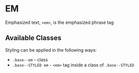 # EM
Emphasized text, `<em>`, is the emphasized phrase tag

## Available Classes
Styling can be applied in the following ways:

* `.base--em` - class
* `.base--STYLED em` - `<em>` tag inside a class of `.base--STYLED`
